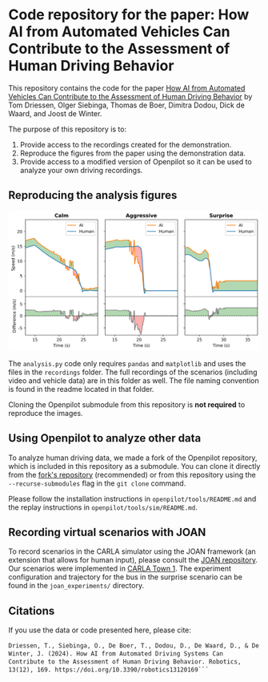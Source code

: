 # Code repository for the paper: How AI from Automated Vehicles Can Contribute to the Assessment of Human Driving Behavior

This repository contains the code for the paper [How AI from Automated Vehicles Can Contribute to the Assessment of Human Driving Behavior](https://www.researchgate.net/publication/384503616_How_AI_from_automated_driving_systems_can_contribute_to_the_assessment_of_human_driving_behavior) by Tom Driessen, Olger Siebinga, Thomas de Boer, Dimitra Dodou, Dick de Waard, and Joost de Winter.

The purpose of this repository is to:
1. Provide access to the recordings created for the demonstration.
2. Reproduce the figures from the paper using the demonstration data.
3. Provide access to a modified version of Openpilot so it can be used to analyze your own driving recordings. 

## Reproducing the analysis figures
<div align="center">
  <img src="https://github.com/tomdries/AI-driving-assessment/blob/main/output_plot.png" alt="AI Driving Assessment Plot" width="600"/>
</div>

The `analysis.py` code only requires `pandas` and `matplotlib` and uses the files in the `recordings` folder. The full recordings of the scenarios (including video and vehicle data) are in this folder as well. The file naming convention is found in the readme located in that folder.

Cloning the Openpilot submodule from this repository is **not required** to reproduce the images.

## Using Openpilot to analyze other data
To analyze human driving data, we made a fork of the Openpilot repository, which is included in this repository as a submodule. You can clone it directly from the [fork's repository](https://github.com/tomdries/openpilot) (recommended) or from this repository using the `--recurse-submodules` flag in the `git clone` command.

Please follow the installation instructions in `openpilot/tools/README.md` and the replay instructions in `openpilot/tools/sim/README.md`.

## Recording virtual scenarios with JOAN
To record scenarios in the CARLA simulator using the JOAN framework (an extension that allows for human input), please consult the [JOAN repository](https://github.com/tud-hri/joan). Our scenarios were implemented in [CARLA Town 1](https://carla.readthedocs.io/en/latest/map_town01/). The experiment configuration and trajectory for the bus in the surprise scenario can be found in the `joan_experiments/` directory.

## Citations
If you use the data or code presented here, please cite:
```
Driessen, T., Siebinga, O., De Boer, T., Dodou, D., De Waard, D., & De Winter, J. (2024). How AI from Automated Driving Systems Can Contribute to the Assessment of Human Driving Behavior. Robotics, 13(12), 169. https://doi.org/10.3390/robotics13120169```

